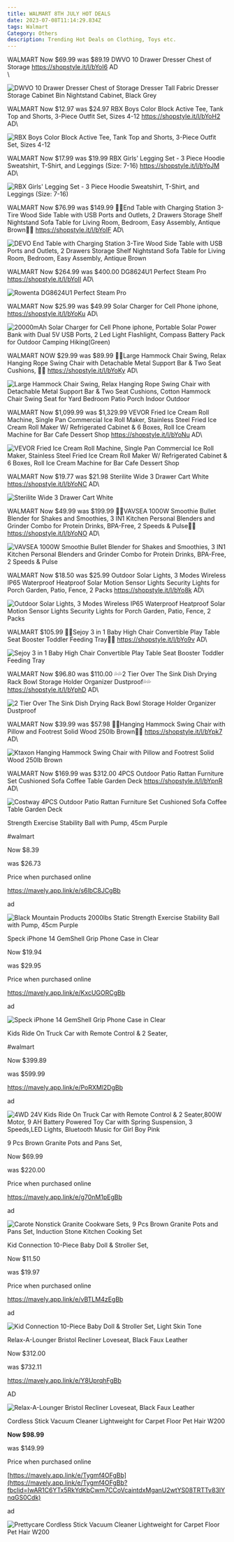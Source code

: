 ```yaml
---
title: WALMART 8TH JULY HOT DEALS
date: 2023-07-08T11:14:29.834Z
tags: Walmart
Category: Others
description: Trending Hot Deals on Clothing, Toys etc.
---
```

WALMART
Now $69.99 was $89.19
DWVO 10 Drawer Dresser Chest of Storage
https://shopstyle.it/l/bYoI6
AD\
\

<!--StartFragment-->

![DWVO 10 Drawer Dresser Chest of Storage Dresser Tall Fabric Dresser Storage Cabinet Bin Nightstand Cabinet, Black Grey](https://i5.walmartimages.com/asr/23f473fc-ca1d-4e92-8b8d-56143140e442.8643110fe3c38a20dffd7c37979596ce.jpeg?odnHeight=2000&odnWidth=2000&odnBg=FFFFFF)

<!--EndFragment-->

WALMART
Now $12.97 was $24.97
RBX Boys Color Block Active Tee, Tank Top and Shorts, 3-Piece Outfit Set, Sizes 4-12
https://shopstyle.it/l/bYoH2
AD\

<!--StartFragment-->

![RBX Boys Color Block Active Tee, Tank Top and Shorts, 3-Piece Outfit Set, Sizes 4-12](https://i5.walmartimages.com/asr/8f6a521b-5349-496a-b594-5747fb344f4b.9d93196aed63aa56be58ebdcf79213d8.jpeg?odnHeight=2000&odnWidth=2000&odnBg=FFFFFF)

<!--EndFragment-->

WALMART
Now $17.99 was $19.99
RBX Girls' Legging Set - 3 Piece Hoodie Sweatshirt, T-Shirt, and Leggings (Size: 7-16)
https://shopstyle.it/l/bYoJM
AD\

<!--StartFragment-->

![RBX Girls' Legging Set - 3 Piece Hoodie Sweatshirt, T-Shirt, and Leggings (Size: 7-16)](https://i5.walmartimages.com/asr/ab502867-281c-4caa-9946-0f494f4cb1b0.49056d33e3490ea6191a408a99b1f76d.png?odnHeight=2000&odnWidth=2000&odnBg=FFFFFF)

<!--EndFragment-->

WALMART
Now $76.99 was $149.99
🤎🤎End Table with Charging Station 3-Tire Wood Side Table with USB Ports and Outlets, 2 Drawers Storage Shelf Nightstand Sofa Table for Living Room, Bedroom, Easy Assembly, Antique Brown🤎🤎
https://shopstyle.it/l/bYoIF
AD\

<!--StartFragment-->

![DEVO End Table with Charging Station 3-Tire Wood Side Table with USB Ports and Outlets, 2 Drawers Storage Shelf Nightstand Sofa Table for Living Room, Bedroom, Easy Assembly, Antique Brown](https://i5.walmartimages.com/asr/4964863b-a705-4b18-abd4-b06483b83476.a898d4c7e86766d63278c8eae3ee644d.jpeg?odnHeight=2000&odnWidth=2000&odnBg=FFFFFF)

<!--EndFragment-->

WALMART
Now $264.99 was $400.00
DG8624U1 Perfect Steam Pro
https://shopstyle.it/l/bYoII
AD\

<!--StartFragment-->

![Rowenta DG8624U1 Perfect Steam Pro](https://i5.walmartimages.com/asr/b8064a95-cc6d-4120-8e0c-9e26f509a6f4.a8a0f28bdadf3b0c364293f92ddcdc2a.jpeg?odnHeight=2000&odnWidth=2000&odnBg=FFFFFF)

<!--EndFragment-->

WALMART
Now $25.99 was $49.99
Solar Charger for Cell Phone iphone,
https://shopstyle.it/l/bYoKu
AD\

<!--StartFragment-->

![20000mAh Solar Charger for Cell Phone iphone, Portable Solar Power Bank with Dual 5V USB Ports, 2 Led Light Flashlight, Compass Battery Pack for Outdoor Camping Hiking(Green)](https://i5.walmartimages.com/asr/5401c08c-5cac-410b-ae92-9972124e82c8.d38df5cb6030db41fe7eb794030a9db4.jpeg?odnHeight=2000&odnWidth=2000&odnBg=FFFFFF)

<!--EndFragment-->

WALMART
NOW $29.99 was $89.99
💙💙Large Hammock Chair Swing, Relax Hanging Rope Swing Chair with Detachable Metal Support Bar & Two Seat Cushions, 💙💙
https://shopstyle.it/l/bYoKy
AD\

<!--StartFragment-->

![Large Hammock Chair Swing, Relax Hanging Rope Swing Chair with Detachable Metal Support Bar & Two Seat Cushions, Cotton Hammock Chair Swing Seat for Yard Bedroom Patio Porch Indoor Outdoor](https://i5.walmartimages.com/asr/2196a361-022a-4f39-8e5c-d49ca66a17ec.ace0cfde1440cf9b22ad16bee7419604.jpeg?odnHeight=2000&odnWidth=2000&odnBg=FFFFFF)

<!--EndFragment-->

WALMART
Now $1,099.99 was $1,329.99
VEVOR Fried Ice Cream Roll Machine, Single Pan Commercial Ice Roll Maker, Stainless Steel Fried Ice Cream Roll Maker W/ Refrigerated Cabinet & 6 Boxes, Roll Ice Cream Machine for Bar Cafe Dessert Shop
https://shopstyle.it/l/bYoNu
AD\

<!--StartFragment-->

![VEVOR Fried Ice Cream Roll Machine, Single Pan Commercial Ice Roll Maker, Stainless Steel Fried Ice Cream Roll Maker W/ Refrigerated Cabinet & 6 Boxes, Roll Ice Cream Machine for Bar Cafe Dessert Shop](https://i5.walmartimages.com/asr/0f30b1fd-040b-4232-85db-aa25de166020.d5012a46ed146241fdb8c22f928d1075.png?odnHeight=2000&odnWidth=2000&odnBg=FFFFFF)

<!--EndFragment-->

WALMART
Now $19.77 was $21.98
Sterilite Wide 3 Drawer Cart White
https://shopstyle.it/l/bYoNC
AD\

<!--StartFragment-->

![Sterilite Wide 3 Drawer Cart White](https://i5.walmartimages.com/asr/804966e7-286a-4910-b0ff-3ad16ed5245b_1.0e50319765d237ec24f4da7c98721abe.jpeg?odnHeight=2000&odnWidth=2000&odnBg=FFFFFF)

<!--EndFragment-->

WALMART
Now $49.99 was $199.99
🌸🌺VAVSEA 1000W Smoothie Bullet Blender for Shakes and Smoothies, 3 IN1 Kitchen Personal Blenders and Grinder Combo for Protein Drinks, BPA-Free, 2 Speeds & Pulse🌺🌸
https://shopstyle.it/l/bYoNO
AD\

<!--StartFragment-->

![VAVSEA 1000W Smoothie Bullet Blender for Shakes and Smoothies, 3 IN1 Kitchen Personal Blenders and Grinder Combo for Protein Drinks, BPA-Free, 2 Speeds & Pulse](https://i5.walmartimages.com/asr/1bb875b1-0cba-4874-ac51-96b9d49369de.ae20ff098b3b081f7528b1ae4bc5a60b.jpeg?odnHeight=2000&odnWidth=2000&odnBg=FFFFFF)

<!--EndFragment-->

WALMART
Now $18.50 was $25.99
Outdoor Solar Lights, 3 Modes Wireless IP65 Waterproof Heatproof Solar Motion Sensor Lights Security Lights for Porch Garden, Patio, Fence, 2 Packs
https://shopstyle.it/l/bYo8k
AD\

<!--StartFragment-->

![Outdoor Solar Lights, 3 Modes Wireless IP65 Waterproof Heatproof Solar Motion Sensor Lights Security Lights for Porch Garden, Patio, Fence, 2 Packs](https://i5.walmartimages.com/asr/2dc0d194-a843-4404-bf54-a09f73274caf.eca6ba3813f3924b2f8fec223dac7fd5.jpeg?odnHeight=612&odnWidth=612&odnBg=FFFFFF)

<!--EndFragment-->

WALMART
$105.99
🌸🌺Sejoy 3 in 1 Baby High Chair Convertible Play Table Seat Booster Toddler Feeding Tray🌸🌺
https://shopstyle.it/l/bYo9v
AD\

<!--StartFragment-->

![Sejoy 3 in 1 Baby High Chair Convertible Play Table Seat Booster Toddler Feeding Tray](https://i5.walmartimages.com/asr/5aaad90b-e3a6-4c03-87a9-4c06228e4e59.8d6549eb766d216b490e49da15fa793b.jpeg?odnHeight=2000&odnWidth=2000&odnBg=FFFFFF)

<!--EndFragment-->

WALMART
Now $96.80 was $110.00
💦💦2 Tier Over The Sink Dish Drying Rack Bowl Storage Holder Organizer Dustproof💦💦
https://shopstyle.it/l/bYphD
AD\

<!--StartFragment-->

![2 Tier Over The Sink Dish Drying Rack Bowl Storage Holder Organizer Dustproof](https://i5.walmartimages.com/asr/b4c26614-fa65-43cd-be75-9fd2d9bd38a0.6d1bb81681b3dcf1fc1aed5a7d3a835b.jpeg?odnHeight=2000&odnWidth=2000&odnBg=FFFFFF)

<!--EndFragment-->

WALMART
Now $39.99 was $57.98
🤎🤎Hanging Hammock Swing Chair with Pillow and Footrest Solid Wood 250lb Brown🤎🤎
https://shopstyle.it/l/bYpk7
AD\

<!--StartFragment-->

![Ktaxon Hanging Hammock Swing Chair with Pillow and Footrest Solid Wood 250lb Brown](https://i5.walmartimages.com/asr/3f3a2009-b6cc-43ea-8ab8-7c3447ddcd79.5080d3ae26f6ddf0d32f6fe703d48bbb.jpeg?odnHeight=2000&odnWidth=2000&odnBg=FFFFFF)

<!--EndFragment-->

WALMART
Now $169.99 was $312.00
4PCS Outdoor Patio Rattan Furniture Set Cushioned Sofa Coffee Table Garden Deck
https://shopstyle.it/l/bYpnR
AD\

<!--StartFragment-->

![Costway 4PCS Outdoor Patio Rattan Furniture Set Cushioned Sofa Coffee Table Garden Deck](https://i5.walmartimages.com/asr/12d82230-7fc6-4a24-b61a-bcc597c890b7.d6227e79f015cb64d05a6119b67145d4.jpeg?odnHeight=2000&odnWidth=2000&odnBg=FFFFFF)

<!--StartFragment-->

Strength Exercise Stability Ball with Pump, 45cm Purple

\#walmart

Now $8.39

was $26.73

Price when purchased online

https://mavely.app.link/e/s6lbC8JCgBb

ad

<!--EndFragment-->

![Black Mountain Products 2000lbs Static Strength Exercise Stability Ball with Pump, 45cm Purple](https://i5.walmartimages.com/asr/6812f7c2-783b-48d2-8d96-ab7401e58f58_1.7199689dea28c2aaa4f62905e7d25e6b.jpeg?odnHeight=2000&odnWidth=2000&odnBg=FFFFFF)

<!--StartFragment-->

Speck iPhone 14 GemShell Grip Phone Case in Clear

Now $19.94

was $29.95

Price when purchased online

https://mavely.app.link/e/KxcUGORCgBb

ad

<!--EndFragment-->

![Speck iPhone 14 GemShell Grip Phone Case in Clear](https://i5.walmartimages.com/asr/2fd29436-76f8-41f7-b6e2-85c0b96ccfb4.0170e70075c802cde21f5c1d6aad0593.png?odnHeight=2000&odnWidth=2000&odnBg=FFFFFF)

<!--StartFragment-->

Kids Ride On Truck Car with Remote Control & 2 Seater,

\#walmart

Now $399.89

was $599.99

https://mavely.app.link/e/PoRXMl2DgBb

ad

<!--StartFragment-->

![4WD 24V Kids Ride On Truck Car with Remote Control & 2 Seater,800W Motor, 9 AH Battery Powered Toy Car with Spring Suspension, 3 Speeds,LED Lights, Bluetooth Music for Girl Boy Pink](https://i5.walmartimages.com/asr/82e932fa-ef04-4da0-a61a-615fbba039e8.97d3798222f662ca966ecd7f0e40c9d9.png?odnHeight=2000&odnWidth=2000&odnBg=FFFFFF)

<!--StartFragment-->

9 Pcs Brown Granite Pots and Pans Set,

Now $69.99

was $220.00

Price when purchased online

https://mavely.app.link/e/g70nM1pEgBb

ad

<!--EndFragment-->

![Carote Nonstick Granite Cookware Sets, 9 Pcs Brown Granite Pots and Pans Set, Induction Stone Kitchen Cooking Set](https://i5.walmartimages.com/asr/c66581ab-3662-4cf0-bb02-5d1ad5a04aa0.e402c1ee95e17ecbe18c127ebf9e512b.png?odnHeight=612&odnWidth=612&odnBg=FFFFFF)

<!--StartFragment-->

Kid Connection 10-Piece Baby Doll & Stroller Set,

Now $11.50

was $19.97

Price when purchased online

https://mavely.app.link/e/vBTLM4zEgBb

ad

<!--EndFragment-->

![Kid Connection 10-Piece Baby Doll & Stroller Set, Light Skin Tone](https://i5.walmartimages.com/asr/9fb0592e-b59d-4afc-ba3b-b3d77fa8eed4.ec30e50faa509b2ae8678785775e3752.jpeg?odnHeight=612&odnWidth=612&odnBg=FFFFFF)

<!--StartFragment-->

Relax-A-Lounger Bristol Recliner Loveseat, Black Faux Leather

Now $312.00

was $732.11

https://mavely.app.link/e/Y8UprqhFgBb

AD

<!--EndFragment-->

![Relax-A-Lounger Bristol Recliner Loveseat, Black Faux Leather](https://i5.walmartimages.com/asr/d22a31c3-0e72-44e8-9d7e-69c1063268cc_2.0031c324fe4c31670564340b3786be14.jpeg?odnHeight=2000&odnWidth=2000&odnBg=FFFFFF)

<!--StartFragment-->

Cordless Stick Vacuum Cleaner Lightweight for Carpet Floor Pet Hair W200

**Now $98.99**

was $149.99

Price when purchased online

[https://mavely.app.link/e/Tygmf4OFgBb](https://mavely.app.link/e/Tygmf4OFgBb?fbclid=IwAR1C6YTx5RkYdKbCwm7CCoVcaintdxMganU2wtYS08TRTTv83IYnqGS0Cdk)

ad

<!--EndFragment-->

![Prettycare Cordless Stick Vacuum Cleaner Lightweight for Carpet Floor Pet Hair W200](https://i5.walmartimages.com/asr/f475d70c-2781-4257-9287-1d2ec3ddf191.d63de166122540a585f3a8342077ccd8.jpeg?odnHeight=612&odnWidth=612&odnBg=FFFFFF)

<!--EndFragment-->